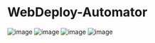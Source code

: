 # WebDeploy-Automator

![image](https://user-images.githubusercontent.com/98816965/235958170-aa5969bf-d9d7-4f74-a375-d404fc35eb16.png)
![image](https://user-images.githubusercontent.com/98816965/235958201-5b3e0af9-1b1d-4759-b419-ab03d70fdc6b.png)
![image](https://user-images.githubusercontent.com/98816965/235958207-d97aa9d7-e13c-4f1c-ae0d-cb3516eacaa2.png)
![image](https://user-images.githubusercontent.com/98816965/235958211-36612af5-a1d9-4e0e-9f84-cab6beb72e7d.png)
